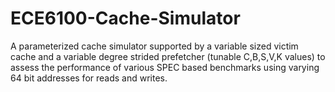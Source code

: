 # ECE6100-Cache-Simulator
A parameterized cache simulator supported by a variable sized victim cache and a variable degree strided prefetcher (tunable C,B,S,V,K values) to assess the performance of various SPEC based benchmarks using varying 64 bit addresses for reads and writes.

